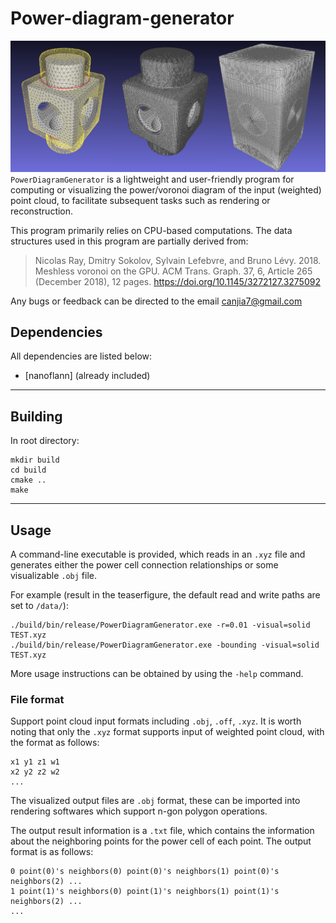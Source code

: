 # Power-diagram-generator
![teaserfigure](data/teaserfigure.png)
`PowerDiagramGenerator` is a lightweight and user-friendly program for computing or visualizing the power/voronoi diagram of the input (weighted) point cloud, to facilitate subsequent tasks such as rendering or reconstruction.

This program primarily relies on CPU-based computations. The data structures used in this program are partially derived from:

> Nicolas Ray, Dmitry Sokolov, Sylvain Lefebvre, and Bruno Lévy. 2018. Meshless voronoi on the GPU. ACM Trans. Graph. 37, 6, Article 265 (December 2018), 12 pages. https://doi.org/10.1145/3272127.3275092

Any bugs or feedback can be directed to the email canjia7@gmail.com
## Dependencies
All dependencies are listed below:
- [nanoflann] (already included)
---
## Building
In root directory:
```
mkdir build
cd build
cmake ..
make
```
---
## Usage
A command-line executable is provided, which reads in an `.xyz` file and generates either the power cell connection relationships or some visualizable `.obj` file.

For example (result in the teaserfigure, the default read and write paths are set to `/data/`):
```
./build/bin/release/PowerDiagramGenerator.exe -r=0.01 -visual=solid TEST.xyz
./build/bin/release/PowerDiagramGenerator.exe -bounding -visual=solid TEST.xyz
```
More usage instructions can be obtained by using the `-help` command.
### File format
Support point cloud input formats including `.obj`, `.off`, `.xyz`. It is worth noting that only the `.xyz` format supports input of weighted point cloud, with the format as follows:
```
x1 y1 z1 w1
x2 y2 z2 w2
...
```

The visualized output files are `.obj` format, these can be imported into rendering softwares which support n-gon polygon operations.

The output result information is a `.txt` file, which contains the information about the neighboring points for the power cell of each point. The output format is as follows:
```
0 point(0)'s neighbors(0) point(0)'s neighbors(1) point(0)'s neighbors(2) ...
1 point(1)'s neighbors(0) point(1)'s neighbors(1) point(1)'s neighbors(2) ...
...
```